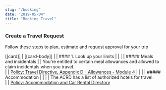 ```yaml
---
slug: "/booking"
date: "2019-05-04"
title: "Booking Travel"
---
```


### Create a Travel Request

Follow these steps to plan, estimate and request approval for your trip

[[card]]
| [[card-body]]
| | #### 1. Look up your limits
| | 
| | ##### Meals and incidentals
| | You're entitled to certain meal allowances and allowed to claim incidentals when you travel.  
| | [Policy: Travel Directive, Appendix D - Allowances - Module 4](https://www.njc-cnm.gc.ca/directive/app_d/en)
| | 
| | ##### Accommodation
| |
| | The ACRD has a list of authorized hotels for travel.  
| | [Policy: Accommodation and Car Rental Directory](http://rehelv-acrd.tpsgc-pwgsc.gc.ca/acrds/index-eng.aspx)

